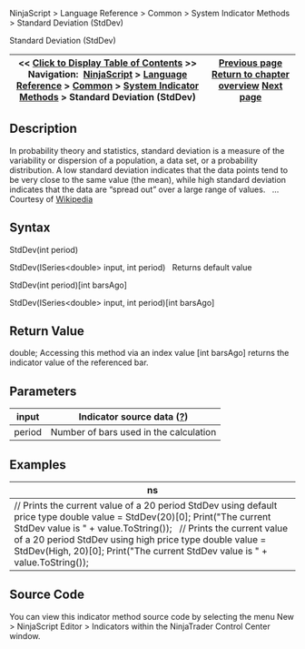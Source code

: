 ﻿
NinjaScript \> Language Reference \> Common \> System Indicator Methods \> Standard Deviation (StdDev)

Standard Deviation (StdDev)

| \<\< [Click to Display Table of Contents](standard_deviation_stddev.md) \>\> **Navigation:**     [NinjaScript](ninjascript-1.md) \> [Language Reference](language_reference_wip-1.md) \> [Common](common-1.md) \> [System Indicator Methods](indicators-1.md) \> Standard Deviation (StdDev) | [Previous page](r_squared-1.md) [Return to chapter overview](indicators-1.md) [Next page](standard_error_stderror-1.md) |
| --- | --- |
## Description
In probability theory and statistics, standard deviation is a measure of the variability or dispersion of a population, a data set, or a probability distribution. A low standard deviation indicates that the data points tend to be very close to the same value (the mean), while high standard deviation indicates that the data are “spread out” over a large range of values.
 
... Courtesy of [Wikipedia](http://en.wikipedia.org/wiki/Standard_deviation)

## Syntax
StdDev(int period)  

StdDev(ISeries\<double\> input, int period)
 
Returns default value  

StdDev(int period)\[int barsAgo]  

StdDev(ISeries\<double\> input, int period)\[int barsAgo]

## Return Value
double; Accessing this method via an index value \[int barsAgo] returns the indicator value of the referenced bar.

## Parameters

| input | Indicator source data ([?](valid_input_data_for_indicator-1.md)) |
| --- | --- |
| period | Number of bars used in the calculation |

## Examples

| ns |
| --- |
| // Prints the current value of a 20 period StdDev using default price type double value \= StdDev(20)\[0]; Print("The current StdDev value is " \+ value.ToString());   // Prints the current value of a 20 period StdDev using high price type double value \= StdDev(High, 20)\[0]; Print("The current StdDev value is " \+ value.ToString()); |

## Source Code
You can view this indicator method source code by selecting the menu New \> NinjaScript Editor \> Indicators within the NinjaTrader Control Center window.
